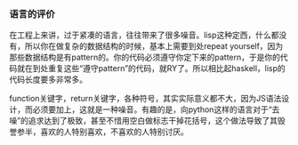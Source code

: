 ### 语言的评价

在工程上来讲，过于紧凑的语言，往往带来了很多噪音。lisp这种定西，什么都没有，所以你在做复杂的数据结构的时候，基本上需要到处repeat yourself，因为那些数据结构是有pattern的。你的代码必须遵守你定下来的pattern，于是你的代码就在到处重复这些“遵守pattern”的代码，就RY了。所以相比起haskell，lisp的代码长度要多非常多。

function关键字，return关键字，各种符号，其实实际意义都不大，因为JS语法设计，而必须要加上，这就是一种噪音。有趣的是，向python这样的语言对于“去噪”的追求达到了极致，甚至不惜用空白做标志干掉花括号，这个做法导致了其毁誉参半，喜欢的人特别喜欢，不喜欢的人特别讨厌。

